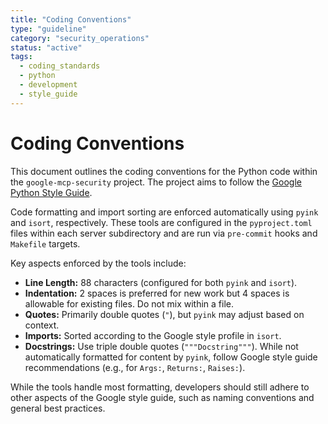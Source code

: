 ```yaml
---
title: "Coding Conventions"
type: "guideline"
category: "security_operations"
status: "active"
tags:
  - coding_standards
  - python
  - development
  - style_guide
---
```


# Coding Conventions

This document outlines the coding conventions for the Python code within the `google-mcp-security` project. The project aims to follow the [Google Python Style Guide](https://google.github.io/styleguide/pyguide.html).

Code formatting and import sorting are enforced automatically using `pyink` and `isort`, respectively. These tools are configured in the `pyproject.toml` files within each server subdirectory and are run via `pre-commit` hooks and `Makefile` targets.

Key aspects enforced by the tools include:

*   **Line Length:** 88 characters (configured for both `pyink` and `isort`).
*   **Indentation:** 2 spaces is preferred for new work but 4 spaces is allowable for existing files. Do not mix within a file.
*   **Quotes:** Primarily double quotes (`"`), but `pyink` may adjust based on context.
*   **Imports:** Sorted according to the Google style profile in `isort`.
*   **Docstrings:** Use triple double quotes (`"""Docstring"""`). While not automatically formatted for content by `pyink`, follow Google style guide recommendations (e.g., for `Args:`, `Returns:`, `Raises:`).

While the tools handle most formatting, developers should still adhere to other aspects of the Google style guide, such as naming conventions and general best practices.
